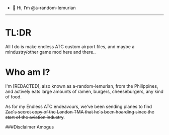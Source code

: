 - 👋 Hi, I’m @a-random-lemurian
----
# TL:DR
All I do is make endless ATC custom airport files, and maybe a mindustry/other game mod here and there..
# Who am I?
I'm [REDACTED], also known as a-random-lemurian, from the Philippines, and actively eats large amounts of ramen, burgers, cheeseburgers, any kind of food.

As for my Endless ATC endeavours, we've been sending planes to find ~~Zac's secret copy of the London TMA that he's been hoarding since the start of the aviation industry~~.

###Disclaimer
Amogus
<!---
a-random-lemurian/a-random-lemurian is a ✨ special ✨ repository because its `README.md` (this file) appears on your GitHub profile.
You can click the Preview link to take a look at your changes.
--->
